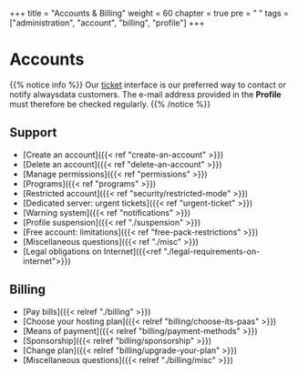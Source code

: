 +++
title = "Accounts & Billing"
weight = 60
chapter = true
pre = "<i class='fas fa-fw fa-user-circle'></i> "
tags = ["administration", "account", "billing", "profile"]
+++

# Accounts

{{% notice info %}}
Our [ticket](https://admin.alwaysdata.com/support/) interface is our preferred way to contact or notify alwaysdata customers. The e-mail address provided in the **Profile** must therefore be checked regularly.
{{% /notice %}}

## Support

- [Create an account]({{< ref "create-an-account" >}})
- [Delete an account]({{< ref "delete-an-account" >}})
- [Manage permissions]({{< ref "permissions" >}})
- [Programs]({{< ref "programs" >}})
- [Restricted account]({{< ref "security/restricted-mode" >}})
- [Dedicated server: urgent tickets]({{< ref "urgent-ticket" >}})
- [Warning system]({{< ref "notifications" >}})
- [Profile suspension]({{< ref "./suspension" >}})
- [Free account: limitations]({{< ref "free-pack-restrictions" >}})
- [Miscellaneous questions]({{< ref "./misc" >}})
- [Legal obligations on Internet]({{<ref "./legal-requirements-on-internet">}})

## Billing

- [Pay bills]({{< relref "./billing" >}})
- [Choose your hosting plan]({{< relref "billing/choose-its-paas" >}})
- [Means of payment]({{< relref "billing/payment-methods" >}})
- [Sponsorship]({{< relref "billing/sponsorship" >}})
- [Change plan]({{< relref "billing/upgrade-your-plan" >}})
- [Miscellaneous questions]({{< relref "./billing/misc" >}})
